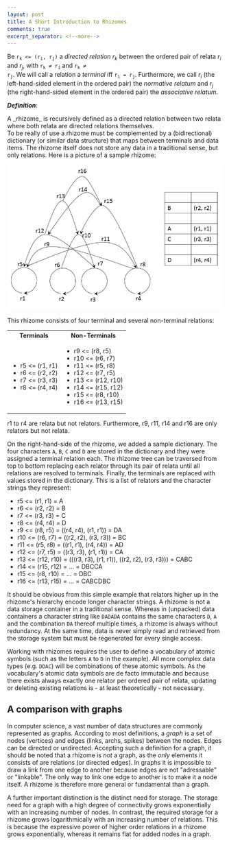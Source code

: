 ```yaml
---
layout: post
title: A Short Introduction to Rhizomes
comments: true
excerpt_separator: <!--more-->
---
```


Be <code>r<sub>k</sub> <= (r<sub>i</sub>, r<sub>j</sub>)</code> a _directed relation_ _r<sub>k</sub>_ between the ordered pair of relata _r<sub>i</sub>_ and _r<sub>j</sub>_, with <code>r<sub>k</sub> &#8800; r<sub>i</sub></code> and <code>r<sub>k</sub> &#8800; r<sub>j</sub></code>. We will call a relation a _terminal_ iff <code>r<sub>i</sub> = r<sub>j</sub></code>. Furthermore, we call _r<sub>i</sub>_ (the left-hand-sided element in the ordered pair) the _normative relatum_ and _r<sub>j</sub>_ (the right-hand-sided element in the ordered pair) the _associative relatum_.

*__Definition__*:
<div class="message">A _rhizome_ is recursively defined as a directed relation between two relata where both relata are directed relations themselves.</div><!--more-->
To be really of use a rhizome must be complemented by a (bidirectional) dictionary (or similar data structure) that maps between terminals and data items. The rhizome itself does not store any data in a traditional sense, but only relations.  
Here is a picture of a sample rhizome:

![A simple rhizome](/public/img/simplerhizome.jpg "A simple rhizome")

This rhizome consists of four terminal and several non-terminal relations:

<table>
  <tr>
    <th>
      Terminals
    </th>
    <th>
      Non-Terminals
    </th>
  </tr>
  <tr>
    <td>
      <ul>
        <li>r5 <= (r1, r1)</li>
        <li>r6 <= (r2, r2)</li>
        <li>r7 <= (r3, r3)</li>
        <li>r8 <= (r4, r4)</li>
      </ul>
    </td>
    <td>
      <ul>
        <li>r9 <= (r8, r5)</li>
        <li>r10 <= (r6, r7)</li>
        <li>r11 <= (r5, r8)</li>
        <li>r12 <= (r7, r5)</li>
        <li>r13 <= (r12, r10)</li>
        <li>r14 <= (r15, r12)</li>
        <li>r15 <= (r8, r10)</li>
        <li>r16 <= (r13, r15)</li>
       </ul>
    </td>
  </tr>
</table>

r1 to r4 are relata but not relators. Furthermore, r9, r11, r14 and r16 are only relators but not relata.
  
On the right-hand-side of the rhizome, we added a sample dictionary. The four characters <code>A</code>, <code>B</code>, <code>C</code> and <code>D</code> are stored in the dictionary and they were assigned a terminal relation each. The rhizome tree can be traversed from top to bottom replacing each relator through its pair of relata until all relations are resolved to terminals. Finally, the terminals are replaced with values stored in the dictionary. This is a list of relators and the character strings they represent:

* r5 <= (r1, r1) = A
* r6 <= (r2, r2) = B
* r7 <= (r3, r3) = C
* r8 <= (r4, r4) = D
* r9 <= (r8, r5) = ((r4, r4), (r1, r1)) = DA
* r10 <= (r6, r7) = ((r2, r2), (r3, r3)) = BC
* r11 <= (r5, r8) = ((r1, r1), (r4, r4)) = AD
* r12 <= (r7, r5) = ((r3, r3), (r1, r1)) = CA
* r13 <= (r12, r10) = (((r3, r3), (r1, r1)), ((r2, r2), (r3, r3))) = CABC
* r14 <= (r15, r12) = ... = DBCCA
* r15 <= (r8, r10) = ... = DBC
* r16 <= (r13, r15) = ... = CABCDBC

It should be obvious from this simple example that relators higher up in the rhizome's hierarchy encode longer character strings. A rhizome is not a data storage container in a traditional sense. Whereas in (unpacked) data containers a character string like <code>DADADA</code> contains the same characters <code>D</code>, <code>A</code> and the combination <code>DA</code> thereof multiple times, a rhizome is always without redundancy. At the same time, data is never simply read and retrieved from the storage system but must be regenerated for every single access.

Working with rhizomes requires the user to define a vocabulary of atomic symbols (such as the letters <code>A</code> to <code>D</code> in the example). All more complex data types (e.g. <code>DDAC</code>) will be combinations of these atomic symbols. As the vocabulary's atomic data symbols are de facto immutable and because there exists always exactly one relator per ordered pair of relata, updating or deleting existing relations is - at least theoretically - not necessary.

## A comparison with graphs

In computer science, a vast number of data structures are commonly represented as graphs. According to most definitions, a _graph_ is a set of nodes (vertices) and edges (links, archs, spikes) between the nodes. Edges can be directed or undirected. Accepting such a definition for a graph, it should be noted that a rhizome is _not_ a graph, as the _only_ elements it consists of are relations (or directed edges). In graphs it is impossible to draw a link from one edge to another because edges are not "adressable" or "linkable". The only way to link one edge to another is to make it a node itself. A rhizome is therefore more general or fundamental than a graph.

A further important distinction is the distinct need for storage. The storage need for a graph with a high degree of connectivity grows exponentially with an increasing number of nodes. In contrast, the required storage for a rhizome grows logarithmically with an increasing number of relations. This is because the expressive power of higher order relations in a rhizome grows exponentially, whereas it remains flat for added nodes in a graph.